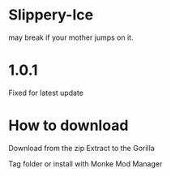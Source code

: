 # Slippery-Ice
may break if your mother jumps on it.
# 1.0.1
Fixed for latest update

# How to download
Download from the zip
Extract to the Gorilla 


Tag folder or install with Monke Mod Manager
